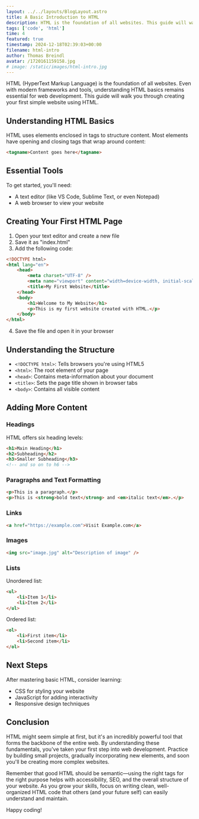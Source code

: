 ```yaml
---
layout: ../../layouts/BlogLayout.astro
title: A Basic Introduction to HTML
description: HTML is the foundation of all websites. This guide will walk you through creating your first simple website using HTML.
tags: ['code', 'html']
time: 4
featured: true
timestamp: 2024-12-18T02:39:03+00:00
filename: html-intro
author: Thomas Breindl
avatar: /1720161159158.jpg
# image: /static/images/html-intro.jpg
---
```


HTML (HyperText Markup Language) is the foundation of all websites. Even with modern frameworks and tools, understanding HTML basics remains essential for web development. This guide will walk you through creating your first simple website using HTML.

## Understanding HTML Basics

HTML uses elements enclosed in tags to structure content. Most elements have opening and closing tags that wrap around content:

```html
<tagname>Content goes here</tagname>
```

## Essential Tools

To get started, you'll need:

- A text editor (like VS Code, Sublime Text, or even Notepad)
- A web browser to view your website

## Creating Your First HTML Page

1. Open your text editor and create a new file
2. Save it as "index.html"
3. Add the following code:

```html
<!DOCTYPE html>
<html lang="en">
    <head>
        <meta charset="UTF-8" />
        <meta name="viewport" content="width=device-width, initial-scale=1.0" />
        <title>My First Website</title>
    </head>
    <body>
        <h1>Welcome to My Website</h1>
        <p>This is my first website created with HTML.</p>
    </body>
</html>
```

4. Save the file and open it in your browser

## Understanding the Structure

- `<!DOCTYPE html>`: Tells browsers you're using HTML5
- `<html>`: The root element of your page
- `<head>`: Contains meta-information about your document
- `<title>`: Sets the page title shown in browser tabs
- `<body>`: Contains all visible content

## Adding More Content

### Headings

HTML offers six heading levels:

```html
<h1>Main Heading</h1>
<h2>Subheading</h2>
<h3>Smaller Subheading</h3>
<!-- and so on to h6 -->
```

### Paragraphs and Text Formatting

```html
<p>This is a paragraph.</p>
<p>This is <strong>bold text</strong> and <em>italic text</em>.</p>
```

### Links

```html
<a href="https://example.com">Visit Example.com</a>
```

### Images

```html
<img src="image.jpg" alt="Description of image" />
```

### Lists

Unordered list:

```html
<ul>
    <li>Item 1</li>
    <li>Item 2</li>
</ul>
```

Ordered list:

```html
<ol>
    <li>First item</li>
    <li>Second item</li>
</ol>
```

## Next Steps

After mastering basic HTML, consider learning:

- CSS for styling your website
- JavaScript for adding interactivity
- Responsive design techniques

## Conclusion

HTML might seem simple at first, but it's an incredibly powerful tool that forms the backbone of the entire web. By understanding these fundamentals, you've taken your first step into web development. Practice by building small projects, gradually incorporating new elements, and soon you'll be creating more complex websites.

Remember that good HTML should be semantic—using the right tags for the right purpose helps with accessibility, SEO, and the overall structure of your website. As you grow your skills, focus on writing clean, well-organized HTML code that others (and your future self) can easily understand and maintain.

Happy coding!
